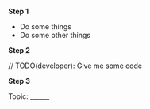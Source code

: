 **Step 1** <!-- OS description -->

  * Do some things
  * Do some other things
  
**Step 2** <!-- RS code -->

// TODO(developer): Give me some code

**Step 3** <!-- RS topic -->

Topic: ______
